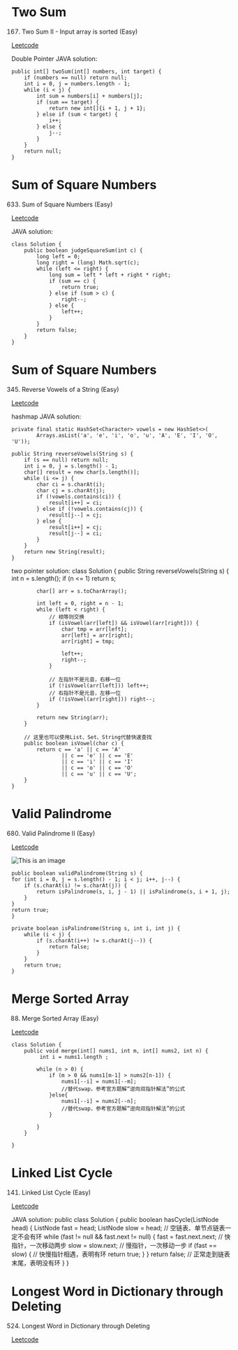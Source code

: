 # Two Sum
167. Two Sum II - Input array is sorted (Easy)

[Leetcode](https://leetcode.com/problems/two-sum-ii-input-array-is-sorted/description/)

Double Pointer JAVA solution:

    public int[] twoSum(int[] numbers, int target) {
        if (numbers == null) return null;
        int i = 0, j = numbers.length - 1;
        while (i < j) {
            int sum = numbers[i] + numbers[j];
            if (sum == target) {
                return new int[]{i + 1, j + 1};
            } else if (sum < target) {
                i++;
            } else {
                j--;
            }
        }
        return null;
    }


# Sum of Square Numbers
633. Sum of Square Numbers (Easy)

[Leetcode](https://leetcode.com/problems/sum-of-square-numbers/description/)

JAVA solution:

    class Solution {
        public boolean judgeSquareSum(int c) {
            long left = 0;
            long right = (long) Math.sqrt(c);
            while (left <= right) {
                long sum = left * left + right * right;
                if (sum == c) {
                    return true;
                } else if (sum > c) {
                    right--;
                } else {
                    left++;
                }
            }
            return false;
        }
    }

# Sum of Square Numbers
345. Reverse Vowels of a String (Easy)

[Leetcode](https://leetcode.com/problems/reverse-vowels-of-a-string/description/)

hashmap JAVA solution:

    private final static HashSet<Character> vowels = new HashSet<>(
            Arrays.asList('a', 'e', 'i', 'o', 'u', 'A', 'E', 'I', 'O', 'U'));

    public String reverseVowels(String s) {
        if (s == null) return null;
        int i = 0, j = s.length() - 1;
        char[] result = new char[s.length()];
        while (i <= j) {
            char ci = s.charAt(i);
            char cj = s.charAt(j);
            if (!vowels.contains(ci)) {
                result[i++] = ci;
            } else if (!vowels.contains(cj)) {
                result[j--] = cj;
            } else {
                result[i++] = cj;
                result[j--] = ci;
            }
        }
        return new String(result);
    }
    
two pointer solution:
    class Solution {
        public String reverseVowels(String s) {
            int n = s.length();
            if (n <= 1) return s;

            char[] arr = s.toCharArray();

            int left = 0, right = n - 1;
            while (left < right) {
                // 相等则交换
                if (isVowel(arr[left]) && isVowel(arr[right])) {
                    char tmp = arr[left];
                    arr[left] = arr[right];
                    arr[right] = tmp;

                    left++;
                    right--;
                }

                // 左指针不是元音，右移一位
                if (!isVowel(arr[left])) left++;
                // 右指针不是元音，左移一位
                if (!isVowel(arr[right])) right--;
            }

            return new String(arr);
        }

        // 这里也可以使用List、Set、String代替快速查找
        public boolean isVowel(char c) {
            return c == 'a' || c == 'A'
                    || c == 'e' || c == 'E'
                    || c == 'i' || c == 'I'
                    || c == 'o' || c == 'O'
                    || c == 'u' || c == 'U';
        }
    }
    
# Valid Palindrome
680. Valid Palindrome II (Easy)

[Leetcode](https://leetcode.com/problems/valid-palindrome-ii/description/)

![This is an image](https://assets.leetcode-cn.com/solution-static/680/680_fig1.png)

    public boolean validPalindrome(String s) {
    for (int i = 0, j = s.length() - 1; i < j; i++, j--) {
        if (s.charAt(i) != s.charAt(j)) {
            return isPalindrome(s, i, j - 1) || isPalindrome(s, i + 1, j);
        }
    }
    return true;
    }

    private boolean isPalindrome(String s, int i, int j) {
        while (i < j) {
            if (s.charAt(i++) != s.charAt(j--)) {
                return false;
            }
        }
        return true;
    }

# Merge Sorted Array
88. Merge Sorted Array (Easy)

[Leetcode](https://leetcode.com/problems/merge-sorted-array/description/)

    class Solution {
        public void merge(int[] nums1, int m, int[] nums2, int n) {
             int i = nums1.length ;

            while (n > 0) {
                if (m > 0 && nums1[m-1] > nums2[n-1]) {
                    nums1[--i] = nums1[--m]; 
                    //替代swap，参考官方题解“逆向双指针解法”的公式
                }else{
                    nums1[--i] = nums2[--n]; 
                    //替代swap，参考官方题解“逆向双指针解法”的公式
                }

            }
        }

    }
    
# Linked List Cycle
141. Linked List Cycle (Easy)


[Leetcode](https://leetcode-cn.com/problems/linked-list-cycle/description/)

JAVA solution:
    public class Solution {
        public boolean hasCycle(ListNode head) {
            ListNode fast = head;
            ListNode slow = head;
            // 空链表、单节点链表一定不会有环
            while (fast != null && fast.next != null) {
                fast = fast.next.next; // 快指针，一次移动两步
                slow = slow.next;      // 慢指针，一次移动一步
                if (fast == slow) {   // 快慢指针相遇，表明有环
                    return true;
                }
            }
            return false; // 正常走到链表末尾，表明没有环
        }
    }
    
# Longest Word in Dictionary through Deleting
524. Longest Word in Dictionary through Deleting


[Leetcode](https://leetcode-cn.com/problems/linked-list-cycle/description/)
